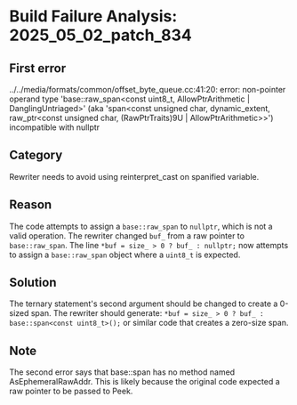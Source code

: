 # Build Failure Analysis: 2025_05_02_patch_834

## First error

../../media/formats/common/offset_byte_queue.cc:41:20: error: non-pointer operand type 'base::raw_span<const uint8_t, AllowPtrArithmetic | DanglingUntriaged>' (aka 'span<const unsigned char, dynamic_extent, raw_ptr<const unsigned char, (RawPtrTraits)9U | AllowPtrArithmetic>>') incompatible with nullptr

## Category
Rewriter needs to avoid using reinterpret_cast on spanified variable.

## Reason
The code attempts to assign a `base::raw_span` to `nullptr`, which is not a valid operation. The rewriter changed `buf_` from a raw pointer to `base::raw_span`.  The line `*buf = size_ > 0 ? buf_ : nullptr;` now attempts to assign a `base::raw_span` object where a `uint8_t` is expected.

## Solution
The ternary statement's second argument should be changed to create a 0-sized span. The rewriter should generate:
`*buf = size_ > 0 ? buf_ : base::span<const uint8_t>();`
or similar code that creates a zero-size span.

## Note
The second error says that base::span has no method named AsEphemeralRawAddr. This is likely because the original code expected a raw pointer to be passed to Peek.